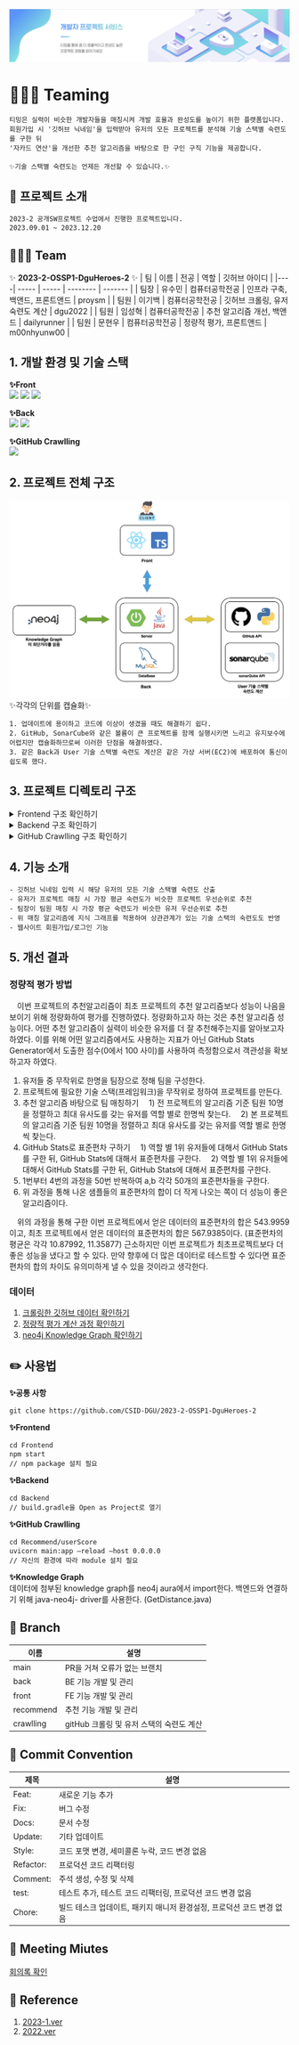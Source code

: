 ﻿<img src = "image/banner.png">

# 👩🏻‍💻 Teaming 
```
티밍은 실력이 비슷한 개발자들을 매칭시켜 개발 효율과 완성도를 높이기 위한 플랫폼입니다.
회원가입 시 '깃허브 닉네임'을 입력받아 유저의 모든 프로젝트를 분석해 기술 스택별 숙련도를 구한 뒤
'자카드 연산'을 개선한 추천 알고리즘을 바탕으로 한 구인 구직 기능을 제공합니다.

✨기술 스택별 숙련도는 언제든 개선할 수 있습니다.✨
```

## 🍎 프로젝트 소개
```
2023-2 공개SW프로젝트 수업에서 진행한 프로젝트입니다.
2023.09.01 ~ 2023.12.20
```

## 🙆🏻‍♀️ Team
✨ **2023-2-OSSP1-DguHeroes-2** ✨
| 팀 | 이름 | 전공 | 역할  | 깃허브 아이디 |
|----| ----- | ----- | -------- | ------- |
| 팀장 | 유수민 | 컴퓨터공학전공 | 인프라 구축, 백앤드, 프론트앤드  | proysm |
| 팀원 | 이기백 | 컴퓨터공학전공 | 깃허브 크롤링, 유저 숙련도 계산  | dgu2022 |
| 팀원 | 임성혁 | 컴퓨터공학전공 | 추천 알고리즘 개선, 백앤드  | dailyrunner |
| 팀원 | 문현우 | 컴퓨터공학전공 | 정량적 평가, 프론트앤드  | m00nhyunw00 |

## 1. 개발 환경 및 기술 스택
**✨Front** <br>
<img src="https://img.shields.io/badge/React-61DAFB?style=for-the-badge&logo=React&logoColor=black">
<img src="https://img.shields.io/badge/Css-1572B6?style=for-the-badge&logo=Css&logoColor=white">
<img src="https://img.shields.io/badge/TypeScript-FFFAF0?style=for-the-badge&logo=TypeScript&logoColor=3178C6">



**✨Back** <br>
<img src="https://img.shields.io/badge/Spring-228B22?style=for-the-badge&logo=Spring&logoColor=green">
<img src="https://img.shields.io/badge/SpringBoot-6DB33F?style=for-the-badge&logo=SpringBoot&logoColor=yellow">



**✨GitHub Crawlling** <br>
<img src="https://img.shields.io/badge/FastAPI-00CED1?style=for-the-badge&logo=FastAPI&logoColor=blue">

## 2. 프로젝트 전체 구조
<img src = "image/projectArchitecture.png">
✨각각의 단위를 캡슐화✨ 

```
1. 업데이트에 용이하고 코드에 이상이 생겼을 때도 해결하기 쉽다. 
2. GitHub, SonarCube와 같은 볼륨이 큰 프로젝트를 함께 실행시키면 느리고 유지보수에 어렵지만 캡슐화하므로써 이러한 단점을 해결하였다. 
3. 같은 Back과 User 기술 스택별 숙련도 계산은 같은 가상 서버(EC2)에 배포하여 통신이 쉽도록 했다.
```


## 3. 프로젝트 디렉토리 구조
<details>
<summary>Frontend 구조 확인하기</summary>
<div markdown="1">

```
src
├── api
│   ├── base.ts
│   ├── getMainInfo.ts
│   ├── getProjectDetails.ts
│   ├── getProjectList.ts
│   ├── getUserInfo.ts
│   ├── getUserProjectManageAply.ts
│   ├── getUserProjectManageRecommend.ts
│   ├── getUserprojectList.ts
│   ├── postProjectCreate.ts
│   ├── postUpdateUrs.ts
│   ├── postUserJoin.ts
│   ├── postUserLogin.ts
│   ├── postUserLogout.ts
│   └── postUserProjectManageHire.ts
├── assets
│   └── images
│       ├── card
│       │   ├── card_img1.png
│       │   ├── card_img2.png
│       │   ├── card_img3.png
│       │   ├── card_img4.png
│       │   └── card_img5.png
│       ├── default_background.png
│       ├── logo.png
│       ├── main
│       │   ├── banner_background.png
│       │   ├── project_list_icon1.png
│       │   └── project_list_icon2.png
│       ├── missing_avatar.png
│       ├── profile
│       │   ├── github.png
│       │   └── insta.png
│       └── project
│           └── titleIcon.png
├── components
│   ├── CommonHeader
│   │   ├── CommonHeader.tsx
│   │   ├── index.ts
│   │   └── styled.ts
│   ├── Display
│   │   ├── Display.tsx
│   │   ├── index.ts
│   │   └── styled.ts
│   ├── ManageProjectCard
│   │   ├── ManageProjectCard.tsx
│   │   ├── index.ts
│   │   └── styled.ts
│   ├── ProjectCard
│   │   ├── ProjectCard.tsx
│   │   ├── index.ts
│   │   └── styled.ts
│   ├── Question
│   │   ├── Question.tsx
│   │   ├── index.ts
│   │   └── styled.ts
│   └── QuestionnaireModal
│       ├── QuestionnaireModal.tsx
│       ├── index.ts
│       └── styled.ts
├── constants
│   ├── json
│   │   ├── apply_project_list_sample.json
│   │   ├── expire_project_list_sample.json
│   │   ├── invited_project_list_sample copy.json
│   │   ├── manage_project_list_sample.json
│   │   ├── project_list_sample.json
│   │   ├── questionnaire_list_sample.json
│   │   ├── questionnaire_sample.json
│   │   ├── user_list_sample.json
│   │   └── user_manage_list_sample.json
│   ├── project
│   │   ├── developmentStack.ts
│   │   └── locationOptions.ts
│   └── system
│       ├── layout.ts
│       ├── paramFilter.ts
│       └── url.ts
├── global.d.ts
├── hooks
│   └── useModal.ts
├── index.tsx
├── pages
│   ├── Admin
│   │   ├── QuestionnaireDetails
│   │   │   ├── AdminQuestionnaireDetailsPage.tsx
│   │   │   ├── components
│   │   │   │   └── EditableQuestionCard
│   │   │   │       ├── EditableQuestionCard.tsx
│   │   │   │       ├── index.ts
│   │   │   │       └── styled.ts
│   │   │   ├── index.ts
│   │   │   └── styled.ts
│   │   └── QuestionnaireList
│   │       ├── AdminQuestionnaireListPage.tsx
│   │       ├── index.ts
│   │       └── styled.ts
│   ├── Join
│   │   ├── JoinPage.tsx
│   │   ├── index.ts
│   │   └── styled.ts
│   ├── Login
│   │   ├── LoginPage.tsx
│   │   ├── index.ts
│   │   └── styled.ts
│   ├── Main
│   │   ├── BannerSection
│   │   │   ├── BannerSection.tsx
│   │   │   ├── index.ts
│   │   │   └── styled.ts
│   │   ├── MainPage.tsx
│   │   ├── PopularProjectListSection
│   │   │   ├── PopularProjectListSection.tsx
│   │   │   ├── index.ts
│   │   │   └── styled.ts
│   │   ├── RecentProjectListSection
│   │   │   ├── RecentProjectListSection.tsx
│   │   │   ├── index.ts
│   │   │   └── styled.ts
│   │   ├── RecommendProjectListSection
│   │   │   ├── RecommendProjectListSection.tsx
│   │   │   ├── index.ts
│   │   │   └── styled.ts
│   │   ├── index.ts
│   │   └── styled.ts
│   ├── Project
│   │   ├── Details
│   │   │   ├── ProjectDetailsPage.tsx
│   │   │   ├── index.ts
│   │   │   └── styled.ts
│   │   └── List
│   │       ├── ProjectListPage.tsx
│   │       ├── index.ts
│   │       └── styled.ts
│   ├── Recommend
│   │   └── RecommendUsers
│   │       └── RecommendModal.tsx
│   └── User
│       ├── Notice
│       │   ├── Details
│       │   │   ├── UserNoticeDetailsPage.tsx
│       │   │   ├── index.ts
│       │   │   └── styled.ts
│       │   └── List
│       │       ├── UserNoticeListPage.tsx
│       │       ├── index.ts
│       │       └── styled.ts
│       ├── Profile
│       │   ├── UserProfilePage.tsx
│       │   ├── index.ts
│       │   ├── profileHeader
│       │   │   ├── index.ts
│       │   │   ├── profileHeader.tsx
│       │   │   └── styled.ts
│       │   └── styled.ts
│       └── Project
│           ├── Create
│           │   ├── CreateProjectSection
│           │   │   ├── CreateProjectSection.tsx
│           │   │   ├── index.ts
│           │   │   └── styled.ts
│           │   ├── UserProjectCreatePage.tsx
│           │   ├── index.tsx
│           │   └── styled.ts
│           ├── Manage
│           │   ├── ApproveMemberSection
│           │   │   ├── ApproveMemberSection.tsx
│           │   │   ├── index.ts
│           │   │   └── styled.ts
│           │   ├── ChangeProjectSection
│           │   │   ├── ChangeProjectSection.tsx
│           │   │   ├── index.ts
│           │   │   └── styled.ts
│           │   ├── ManageMemberSection
│           │   │   ├── ManageMemberSection.tsx
│           │   │   ├── index.ts
│           │   │   └── styled.ts
│           │   ├── SearchMemberSection
│           │   │   ├── SearchMemberSection.tsx
│           │   │   ├── index.ts
│           │   │   └── styled.ts
│           │   ├── UserProjectManagePage.tsx
│           │   ├── index.ts
│           │   └── styled.ts
│           ├── UserProjectPage.tsx
│           ├── index.ts
│           └── styled.ts
├── styles
│   └── global.css
├── types
│   ├── project.ts
│   ├── questionnaire.ts
│   ├── stacks.ts
│   └── testdata.ts
└── utils
    ├── camelizeKey.ts
    ├── cookies.ts
    ├── decamelizeKey.ts
    ├── generateQueryKey.ts
    ├── generateRandomProjectCardLogoImg.ts
    ├── gradeQuestionnaire.ts
    ├── translateDevelopmentStack.ts
    ├── translatePosition.ts
    └── translateStatus.ts
```

</div>
</details>

<details>
<summary>Backend 구조 확인하기</summary>
<div markdown="1">

```
src
└── main
    ├── java
    │   └── com
    │       └── example
    │           └── demo
    │               ├── CorsConfig.java
    │               ├── DemoApplication.java
    │               ├── Main
    │               │   └── MainInfo.java
    │               ├── SpringConfig.java
    │               ├── apiPayload
    │               │   ├── ApiResponse.java
    │               │   ├── code
    │               │   │   ├── BaseCode.java
    │               │   │   ├── BaseErrorCode.java
    │               │   │   ├── ErrorReasonDTO.java
    │               │   │   ├── ReasonDTO.java
    │               │   │   └── status
    │               │   │       ├── ErrorStatus.java
    │               │   │       └── SuccessStatus.java
    │               │   └── exception
    │               │       └── GeneralException.java
    │               ├── constant
    │               │   └── Role.java
    │               ├── controller
    │               │   ├── AdminController.java
    │               │   ├── HelloController.java
    │               │   ├── MainController.java
    │               │   ├── ProjectController.java
    │               │   ├── UserController.java
    │               │   ├── userRecommendCalc
    │               │   │   └── UserRecommendController.java
    │               │   └── userScoreCalc
    │               │       └── UserScoreController.java
    │               ├── domain
    │               │   ├── Apply.java
    │               │   ├── Hello.java
    │               │   ├── Invitation.java
    │               │   ├── Project.java
    │               │   ├── ProjectLike.java
    │               │   ├── ProjectMember.java
    │               │   ├── User.java
    │               │   ├── position
    │               │   │   ├── PositionBase.java
    │               │   │   ├── ProjectBack.java
    │               │   │   ├── ProjectEtc.java
    │               │   │   └── ProjectFront.java
    │               │   └── stacks
    │               │       ├── Angular.java
    │               │       ├── AngularJs.java
    │               │       ├── ApacheSpark.java
    │               │       ├── AspNet.java
    │               │       ├── Blazor.java
    │               │       ├── C.java
    │               │       ├── CSharp.java
    │               │       ├── Cpp.java
    │               │       ├── Dart.java
    │               │       ├── Django.java
    │               │       ├── DotNet.java
    │               │       ├── Electron.java
    │               │       ├── Express.java
    │               │       ├── Flask.java
    │               │       ├── Flutter.java
    │               │       ├── Go.java
    │               │       ├── HtmlCss.java
    │               │       ├── Java.java
    │               │       ├── JavaScript.java
    │               │       ├── Jquery.java
    │               │       ├── Keras.java
    │               │       ├── Kotlin.java
    │               │       ├── Laravel.java
    │               │       ├── Lua.java
    │               │       ├── NestJs.java
    │               │       ├── NextJs.java
    │               │       ├── NodeJs.java
    │               │       ├── OpenCv.java
    │               │       ├── OpenGl.java
    │               │       ├── Pandas.java
    │               │       ├── Php.java
    │               │       ├── PyTorch.java
    │               │       ├── Python.java
    │               │       ├── Qt.java
    │               │       ├── R.java
    │               │       ├── RabbitMq.java
    │               │       ├── React.java
    │               │       ├── ReactNative.java
    │               │       ├── Ruby.java
    │               │       ├── RubyOnRails.java
    │               │       ├── Rust.java
    │               │       ├── ScikitLearn.java
    │               │       ├── SpringBoot.java
    │               │       ├── StackBase.java
    │               │       ├── Svelte.java
    │               │       ├── Swift.java
    │               │       ├── SwiftUi.java
    │               │       ├── TensorFlow.java
    │               │       ├── Torch.java
    │               │       ├── TypeScript.java
    │               │       └── VueJs.java
    │               ├── dto
    │               │   ├── GithubIdDTO.java
    │               │   ├── HireInfo.java
    │               │   ├── ProjectLikeDTO.java
    │               │   ├── StackDTO.java
    │               │   ├── UserProjectList.java
    │               │   └── UserScoreDTO.java
    │               ├── repository
    │               │   ├── ApplyRepository.java
    │               │   ├── ApplyRepositoryImpl.java
    │               │   ├── InvitationRepository.java
    │               │   ├── InvitationRepositoryImpl.java
    │               │   ├── ProjectLikeRepository.java
    │               │   ├── ProjectLikeRepositoryImpl.java
    │               │   ├── ProjectMemberRepository.java
    │               │   ├── ProjectMemberRepositoryImpl.java
    │               │   ├── ProjectRepository.java
    │               │   ├── ProjectRepositoryImpl.java
    │               │   ├── ResponseRepository.java
    │               │   ├── ResponseRepositoryImpl.java
    │               │   ├── UserJPARepository.java
    │               │   ├── UserRepository.java
    │               │   ├── UserRepositoryImpl.java
    │               │   └── stacks
    │               │       ├── AngularJsRepository.java
    │               │       ├── AngularRepository.java
    │               │       ├── ApacheSparkRepository.java
    │               │       ├── AspNetRepository.java
    │               │       ├── BlazorRepository.java
    │               │       ├── CRepository.java
    │               │       ├── CSharpRepository.java
    │               │       ├── CppRepository.java
    │               │       ├── DartRepository.java
    │               │       ├── DjangoRepository.java
    │               │       ├── DotNetRepository.java
    │               │       ├── ElectronRepository.java
    │               │       ├── ExpressRepository.java
    │               │       ├── FlaskRepository.java
    │               │       ├── FlutterRepository.java
    │               │       ├── GoRepository.java
    │               │       ├── HtmlCssRepository.java
    │               │       ├── JavaRepository.java
    │               │       ├── JavaScriptRepository.java
    │               │       ├── JqueryRepository.java
    │               │       ├── KerasRepository.java
    │               │       ├── KotlinRepository.java
    │               │       ├── LaravelRepository.java
    │               │       ├── LuaRepository.java
    │               │       ├── NestJsRepository.java
    │               │       ├── NextJsRepository.java
    │               │       ├── NodeJsRepository.java
    │               │       ├── OpenCvRepository.java
    │               │       ├── OpenGlRepository.java
    │               │       ├── PandasRepository.java
    │               │       ├── PhpRepository.java
    │               │       ├── PyTorchRepository.java
    │               │       ├── PythonRepository.java
    │               │       ├── QtRepository.java
    │               │       ├── RRepository.java
    │               │       ├── RabbitMqRepository.java
    │               │       ├── ReactNativeRepository.java
    │               │       ├── ReactRepository.java
    │               │       ├── RubyOnRailsRepository.java
    │               │       ├── RubyRepository.java
    │               │       ├── RustRepository.java
    │               │       ├── ScikitLearnRepository.java
    │               │       ├── SpringBootRepository.java
    │               │       ├── SvelteRepository.java
    │               │       ├── SwiftRepository.java
    │               │       ├── SwiftUiRepository.java
    │               │       ├── TensorFlowRepository.java
    │               │       ├── TorchRepository.java
    │               │       ├── TypeScriptRepository.java
    │               │       └── VueJsRepository.java
    │               ├── response
    │               │   ├── AdminResponse.java
    │               │   ├── CommonResponse.java
    │               │   ├── ListResponse.java
    │               │   ├── ResponseService.java
    │               │   └── SingleResponse.java
    │               └── service
    │                   ├── ApplyService.java
    │                   ├── InvitationService.java
    │                   ├── ProjectLikeService.java
    │                   ├── ProjectMemberService.java
    │                   ├── ProjectService.java
    │                   ├── UserScoreService.java
    │                   ├── UserService.java
    │                   └── recommendCalc
    │                       ├── AccessDB.java
    │                       ├── GetDistance.java
    │                       ├── Recommend.java
    │                       └── Urs.java
    └── resources
        ├── application.yml
        ├── data.sql
        └── http
```

</div>
</details>

<details>
<summary>GitHub Crawlling 구조 확인하기</summary>
<div markdown="1">

```
.
├── __pycache__
│   ├── common_variable.cpython-310.pyc
│   ├── common_variable.cpython-36.pyc
│   ├── common_variable.cpython-38.pyc
│   ├── get_profile.cpython-310.pyc
│   ├── get_profile.cpython-36.pyc
│   ├── get_profile.cpython-38.pyc
│   ├── github_score_12.cpython-310.pyc
│   ├── github_score_12.cpython-36.pyc
│   ├── github_score_12.cpython-38.pyc
│   ├── github_score_3.cpython-310.pyc
│   ├── github_score_3.cpython-36.pyc
│   ├── github_score_3.cpython-38.pyc
│   ├── github_score_4.cpython-310.pyc
│   ├── github_score_4.cpython-36.pyc
│   ├── github_score_4.cpython-38.pyc
│   ├── github_score_5.cpython-310.pyc
│   ├── github_score_5.cpython-36.pyc
│   ├── github_score_5.cpython-38.pyc
│   ├── main.cpython-310.pyc
│   ├── main.cpython-36.pyc
│   ├── main.cpython-38.pyc
│   ├── sonar_crawling.cpython-310.pyc
│   ├── sonar_crawling.cpython-36.pyc
│   └── sonar_crawling.cpython-38.pyc
├── common_variable.py
├── dailyrunner_sonar_data.pkl
├── dockerfile
├── env
│   ├── __pycache__
│   │   └── settings.cpython-310.pyc
│   └── settings.py
├── get_profile.py
├── github_score_12.py
├── github_score_3.py
├── github_score_4.py
├── github_score_5.py
├── main.py
├── project_data_last1.pkl
├── project_data_last2.pkl
├── project_data_last3.pkl
├── project_data_last4.pkl
├── project_data_last5.pkl
├── project_data_last6.pkl
├── project_data_last7.pkl
├── project_data_last8.pkl
├── project_data_last_real.pkl
├── requirements.txt
├── sonar_crawling.py
└── vercel.json
```

</div>
</details>

## 4. 기능 소개

```
- 깃허브 닉네임 입력 시 해당 유저의 모든 기술 스택별 숙련도 산출
- 유저가 프로젝트 매칭 시 가장 평균 숙련도가 비슷한 프로젝트 우선순위로 추천
- 팀장이 팀원 매칭 시 가장 평균 숙련도가 비슷한 유저 우선순위로 추천
- 위 매칭 알고리즘에 지식 그래프를 적용하여 상관관계가 있는 기술 스택의 숙련도도 반영
- 웹사이트 회원가입/로그인 기능
```

## 5. 개선 결과
### 정량적 평가 방법
　이번 프로젝트의 추천알고리즘이 최초 프로젝트의 추천 알고리즘보다 성능이 나음을 보이기 위해 정량화하여 평가를 진행하였다. 정량화하고자 하는 것은 추천 알고리즘 성능이다. 어떤 추천 알고리즘이 실력이 비슷한 유저를 더 잘 추천해주는지를 알아보고자 하였다. 이를 위해 어떤 알고리즘에서도 사용하는 지표가 아닌 GitHub Stats Generator에서 도출한  점수(0에서  100 사이)를 사용하여 측정함으로서 객관성을 확보하고자 하였다.

1. 유저들  중 무작위로 한명을 팀장으로 정해 팀을 구성한다.
2. 프로젝트에  필요한 기술  스택(프레임워크)을  무작위로  정하여 프로젝트를 만든다.
3. 추천 알고리즘 바탕으로 팀 매칭하기
　1) 전 프로젝트의 알고리즘 기준 팀원 10명을 정렬하고 최대 유사도를 갖는 유저를 역할 별로 한명씩 찾는다.
　2) 본 프로젝트의 알고리즘 기준 팀원 10명을 정렬하고 최대 유사도를 갖는 유저를 역할 별로 한명씩 찾는다.
4. GitHub Stats로 표준편차 구하기
　1) 역할 별 1위 유저들에 대해서 GitHub Stats를 구한 뒤, GitHub Stats에 대해서 표준편차를 구한다.
　2) 역할 별 1위 유저들에 대해서 GitHub Stats를 구한 뒤, GitHub Stats에 대해서 표준편차를 구한다.
5. 1번부터 4번의 과정을 50번 반복하여 a,b 각각 50개의 표준편차들을 구한다.
6. 위 과정을 통해 나온 샘플들의 표준편차의 합이 더 작게 나오는 쪽이 더 성능이 좋은 알고리즘이다.

　위의 과정을 통해 구한 이번 프로젝트에서 얻은 데이터의 표준편차의 합은 543.9959이고, 최초 프로젝트에서 얻은 데이터의 표준편차의 합은 567.9385이다. (표준편차의 평균은 각각 10.87992, 11.35877) 근소하지만 이번 프로젝트가 최초프로젝트보다 더 좋은 성능을 냈다고 할 수 있다. 만약 향후에 더 많은 데이터로 테스트할 수 있다면 표준편차의 합의 차이도 유의미하게 낼 수 있을 것이라고 생각한다.

### 데이터
1. [크롤링한 깃허브 데이터 확인하기](https://github.com/CSID-DGU/2023-2-OSSP1-DguHeroes-2/tree/main/file "crawling_data")
2. [정량적 평가 계산 과정 확인하기](https://github.com/CSID-DGU/2023-2-OSSP1-DguHeroes-2/tree/main/file "raw data")
3. [neo4j Knowledge Graph 확인하기](https://github.com/CSID-DGU/2023-2-OSSP1-DguHeroes-2/tree/main/file "data-importer")


## ✏️ 사용법 
**✨공통 사항**
```git
git clone https://github.com/CSID-DGU/2023-2-OSSP1-DguHeroes-2
```

**✨Frontend**
```linux
cd Frontend
npm start
// npm package 설치 필요
```

**✨Backend**
```linux
cd Backend
// build.gradle을 Open as Project로 열기
```

**✨GitHub Crawlling**
```linux
cd Recommend/userScore
uvicorn main:app —reload —host 0.0.0.0
// 자신의 환경에 따라 module 설치 필요	
```

**✨Knowledge Graph** <br>
데이터에 첨부된 knowledge  graph를 neo4j aura에서 import한다.
백엔드와 연결하기 위해 java-neo4j- driver를 사용한다. (GetDistance.java)

## 🌴 Branch
| 이름 | 설명 |
| --- | --- |
| main | PR을 거쳐 오류가 없는 브랜치 |
| back | BE 기능 개발 및 관리 |
| front | FE 기능 개발 및 관리 |
| recommend | 추천 기능 개발 및 관리 |
| crawlling | gitHub 크롤링 및 유저 스택의 숙련도 계산 |


## 🎯 Commit Convention
| 제목 | 설명 |
| --- | --- |
| Feat: | 새로운 기능 추가 |
| Fix: | 버그 수정 |
| Docs: | 문서 수정 |
| Update: | 기타 업데이트 |
| Style: | 코드 포맷 변경, 세미콜론 누락, 코드 변경 없음 |
| Refactor: | 프로덕션 코드 리팩터링 |
| Comment: | 주석 생성, 수정 및 삭제 |
| test: | 테스트 추가, 테스트 코드 리팩터링, 프로덕션 코드 변경 없음 |
| Chore: | 빌드 테스크 업데이트, 패키지 매니저 환경설정, 프로덕션 코드 변경 없음 |

## 🎀 Meeting Miutes
[회의록 확인](https://proysm.notion.site/5f0655b639e44e0ab22dedae26837443?v=cce514070dc14e55b18c399f0a17c3f2&pvs=4 "teaming 회의록")


## 🔮 Reference
1. [2023-1.ver](https://github.com/CSID-DGU/2023-1-OSSP1-colorful-7?tab=readme-ov-file "동국대학교 teaming")
2. [2022.ver](https://github.com/kookmin-sw/capstone-2022-17 "국민대학교 teaming")

